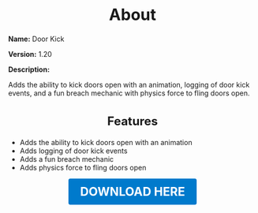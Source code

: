 <h1 style="text-align:center; font-size:2rem; font-weight:bold;">About</h1>

**Name:**
Door Kick

**Version:**
1.20

**Description:**

Adds the ability to kick doors open with an animation, logging of door kick events, and a fun breach mechanic with physics force to fling doors open.

<h2 style="text-align:center; font-size:1.5rem; font-weight:bold;">Features</h2>

- Adds the ability to kick doors open with an animation
- Adds logging of door kick events
- Adds a fun breach mechanic
- Adds physics force to fling doors open





<p align="center"><a href="https://github.com/LiliaFramework/Modules/raw/refs/heads/gh-pages/doorkick.zip" style="display:inline-block;padding:12px 24px;font-size:1.5rem;font-weight:bold;text-decoration:none;color:#fff;background-color:var(--md-primary-fg-color,#007acc);border-radius:4px;">DOWNLOAD HERE</a></p>